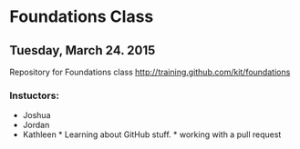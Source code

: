 # Foundations Class
## Tuesday, March 24. 2015

Repository for Foundations class http://training.github.com/kit/foundations

### Instuctors:

* Joshua 
* Jordan
* Kathleen
       * Learning about GitHub stuff.
       * working with a pull request
